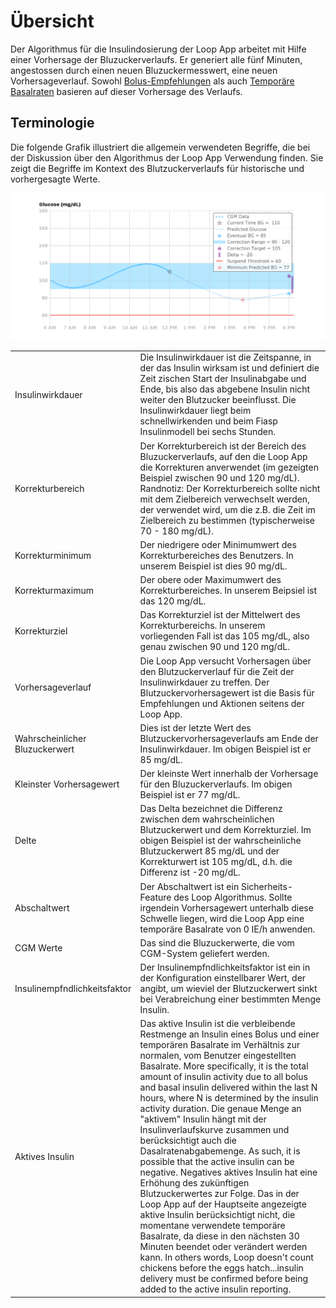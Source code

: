 # Übersicht

Der Algorithmus für die Insulindosierung der Loop App arbeitet mit Hilfe einer Vorhersage der Bluzuckerverlaufs. Er generiert alle fünf Minuten, angestossen durch einen neuen Bluzuckermesswert, eine neuen Vorhersageverlauf. Sowohl [Bolus-Empfehlungen](bolus) als auch [Temporäre Basalraten](temp_basal) basieren auf dieser Vorhersage des Verlaufs.

## Terminologie

Die folgende Grafik illustriert die allgemein verwendeten Begriffe, die bei der Diskussion über den Algorithmus der Loop App Verwendung finden. Sie zeigt die Begriffe im Kontext des Blutzuckerverlaufs für historische und vorhergesagte Werte.

![Anschauliche Erläuterung der verwendeteen Begriffe](img/terms_graph.png)

|                                |                                                                                                                                                                                                                                                                                                                                                                                                                                                                                                                                                                                                                                                                                                                                                                                                                                                                                                                                                                                                                                              |
| ------------------------------ | -------------------------------------------------------------------------------------------------------------------------------------------------------------------------------------------------------------------------------------------------------------------------------------------------------------------------------------------------------------------------------------------------------------------------------------------------------------------------------------------------------------------------------------------------------------------------------------------------------------------------------------------------------------------------------------------------------------------------------------------------------------------------------------------------------------------------------------------------------------------------------------------------------------------------------------------------------------------------------------------------------------------------------------------- |
| Insulinwirkdauer               | Die Insulinwirkdauer ist die Zeitspanne, in der das Insulin wirksam ist und definiert die Zeit zischen Start der Insulinabgabe und Ende, bis also das abgebene Insulin nicht weiter den Blutzucker beeinflusst. Die Insulinwirkdauer liegt beim schnellwirkenden und beim Fiasp Insulinmodell bei sechs Stunden.                                                                                                                                                                                                                                                                                                                                                                                                                                                                                                                                                                                                                                                                                                                             |
| Korrekturbereich               | Der Korrekturbereich ist der Bereich des Bluzuckerverlaufs, auf den die Loop App die Korrekturen anverwendet (im gezeigten Beispiel zwischen 90 und 120 mg/dL). Randnotiz: Der Korrekturbereich sollte nicht mit dem Zielbereich verwechselt werden, der verwendet wird, um die z.B. die Zeit im Zielbereich zu bestimmen (typischerweise 70 - 180 mg/dL).                                                                                                                                                                                                                                                                                                                                                                                                                                                                                                                                                                                                                                                                                   |
| Korrekturminimum               | Der niedrigere oder Minimumwert des Korrekturbereiches des Benutzers. In unserem Beispiel ist dies 90 mg/dL.                                                                                                                                                                                                                                                                                                                                                                                                                                                                                                                                                                                                                                                                                                                                                                                                                                                                                                                                 |
| Korrekturmaximum               | Der obere oder Maximumwert des Korrekturbereiches. In unserem Beipsiel ist das 120 mg/dL.                                                                                                                                                                                                                                                                                                                                                                                                                                                                                                                                                                                                                                                                                                                                                                                                                                                                                                                                                    |
| Korrekturziel                  | Das Korrekturziel ist der Mittelwert des Korrekturbereichs. In unserem vorliegenden Fall ist das 105 mg/dL, also genau zwischen 90 und 120 mg/dL.                                                                                                                                                                                                                                                                                                                                                                                                                                                                                                                                                                                                                                                                                                                                                                                                                                                                                            |
| Vorhersageverlauf              | Die Loop App versucht Vorhersagen über den Blutzuckerverlauf für die Zeit der Insulinwirkdauer zu treffen. Der Blutzuckervorhersagewert ist die Basis für Empfehlungen und Aktionen seitens der Loop App.                                                                                                                                                                                                                                                                                                                                                                                                                                                                                                                                                                                                                                                                                                                                                                                                                                    |
| Wahrscheinlicher Bluzuckerwert | Dies ist der letzte Wert des Blutzuckervorhersageverlaufs am Ende der Insulinwirkdauer. Im obigen Beispiel ist er 85 mg/dL.                                                                                                                                                                                                                                                                                                                                                                                                                                                                                                                                                                                                                                                                                                                                                                                                                                                                                                                  |
| Kleinster Vorhersagewert       | Der kleinste Wert innerhalb der Vorhersage für den Bluzuckerverlaufs. Im obigen Beispiel ist er 77 mg/dL.                                                                                                                                                                                                                                                                                                                                                                                                                                                                                                                                                                                                                                                                                                                                                                                                                                                                                                                                    |
| Delte                          | Das Delta bezeichnet die Differenz zwischen dem wahrscheinlichen Blutzuckerwert und dem Korrekturziel. Im obigen Beispiel ist der wahrscheinliche Blutzuckerwert 85 mg/dL und der Korrekturwert ist 105 mg/dL, d.h. die Differenz ist -20 mg/dL.                                                                                                                                                                                                                                                                                                                                                                                                                                                                                                                                                                                                                                                                                                                                                                                             |
| Abschaltwert                   | Der Abschaltwert ist ein Sicherheits-Feature des Loop Algorithmus. Sollte irgendein Vorhersagewert unterhalb diese Schwelle liegen, wird die Loop App eine temporäre Basalrate von 0 IE/h anwenden.                                                                                                                                                                                                                                                                                                                                                                                                                                                                                                                                                                                                                                                                                                                                                                                                                                          |
| CGM Werte                      | Das sind die Bluzuckerwerte, die vom CGM-System geliefert werden.                                                                                                                                                                                                                                                                                                                                                                                                                                                                                                                                                                                                                                                                                                                                                                                                                                                                                                                                                                            |
| Insulinempfndlichkeitsfaktor   | Der Insulinempfndlichkeitsfaktor ist ein in der Konfiguration einstellbarer Wert, der angibt, um wieviel der Blutzuckerwert sinkt bei Verabreichung einer bestimmten Menge Insulin.                                                                                                                                                                                                                                                                                                                                                                                                                                                                                                                                                                                                                                                                                                                                                                                                                                                          |
| Aktives Insulin                | Das aktive Insulin ist die verbleibende Restmenge an Insulin eines Bolus und einer temporären Basalrate im Verhältnis zur normalen, vom Benutzer eingestellten Basalrate. More specifically, it is the total amount of insulin activity due to all bolus and basal insulin delivered within the last N hours, where N is determined by the insulin activity duration. Die genaue Menge an "aktivem" Insulin hängt mit der Insulinverlaufskurve zusammen und berücksichtigt auch die Dasalratenabgabemenge. As such, it is possible that the active insulin can be negative. Negatives aktives Insulin hat eine Erhöhung des zukünftigen Blutzuckerwertes zur Folge. Das in der Loop App auf der Hauptseite angezeigte aktive Insulin berücksichtigt nicht, die momentane verwendete temporäre Basalrate, da diese in den nächsten 30 Minuten beendet oder verändert werden kann. In others words, Loop doesn't count chickens before the eggs hatch...insulin delivery must be confirmed before being added to the active insulin reporting. |
